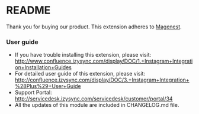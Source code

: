 # README
Thank you for buying our product.
This extension adheres to [Magenest](https://store.magenest.com/).

### User guide
- If you have trouble installing this extension, please visit: http://www.confluence.izysync.com/display/DOC/1.+Instagram+Integration+Installation+Guides
- For detailed user guide of this extension, please visit: http://confluence.izysync.com/display/DOC/3.+Instagram+Integration+%28Plus%29+User+Guide
- Support Portal: http://servicedesk.izysync.com/servicedesk/customer/portal/34
- All the updates of this module are included in CHANGELOG.md file.
